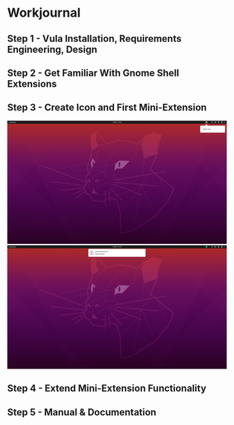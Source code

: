 # Workjournal

## Step 1 - Vula Installation, Requirements Engineering, Design

## Step 2 - Get Familiar With Gnome Shell Extensions

## Step 3 - Create Icon and First Mini-Extension 
![Mini Extension](images/mini2.png)
![Mini Extension](images/mini1.png)

## Step 4 - Extend Mini-Extension Functionality

## Step 5 - Manual & Documentation